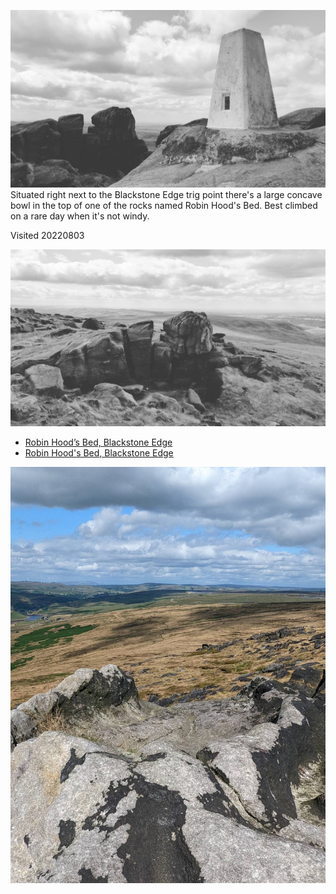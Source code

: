 ![robin_hoods_bed_002](images/robin_hoods_bed_002.jpeg)Situated right next to the Blackstone Edge trig point there's a large concave bowl in the top of one of the rocks named Robin Hood's Bed. Best climbed on a rare day when it's not windy.

Visited 20220803

![robin_hoods_bed_003](images/robin_hoods_bed_003.jpeg)
* [Robin Hood’s Bed, Blackstone Edge](https://megalithix.wordpress.com/2011/03/25/robin-hoods-bed/)
* [Robin Hood's Bed, Blackstone Edge](https://www.geograph.org.uk/photo/5581059)

![robin_hoods_bed_001](images/robin_hoods_bed_001.jpeg)